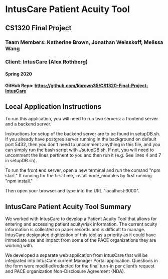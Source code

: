 # IntusCare Patient Acuity Tool

## CS1320 Final Project
### Team Members: Katherine Brown, Jonathan Weisskoff, Melissa Wang
### Client: IntusCare (Alex Rothberg)
#### Spring 2020
#### GitHub Repo: https://github.com/kbrown35/CS1320-Final-Project-IntusCare

## Local Application Instructions

To run this application, you will need to run two servers: a frontend server and a backend server. 

Instructions for setup of the backend server are to be found in setupDB.sh. 
If you already have postgres server running in the background on default port 5432, 
then you don't need to uncomment anything in this file, and you can simply run the bash script with ./sutupDB.sh. 
If not, you will need to uncomment the lines pertinent to you and then run it (e.g. See lines 4 and 7 in setupDB.sh).

To run the front end server, open a new terminal and run the comand "npm start." If running for the first time, install node_modules by first running "npm install."

Then open your browser and type into the URL "localhost:3000".


## IntusCare Patient Acuity Tool Summary

We worked with IntusCare to develop a Patient Acuity Tool that allows for entering and accessing patient acuity/risk information. The current acuity information is collected on paper records and is difficult to manage. IntusCare designated digitization of this tool as a priority as it could have immediate use and impact from some of the PACE organizations they are working with.

We developed a separate web application from IntusCare that will be integrated into IntusCare current Manager Portal application. Questions in the form were modified/redacted for the final turn-in per client’s request and PACE organization Non-Disclosure Agreement (NDA).




 
